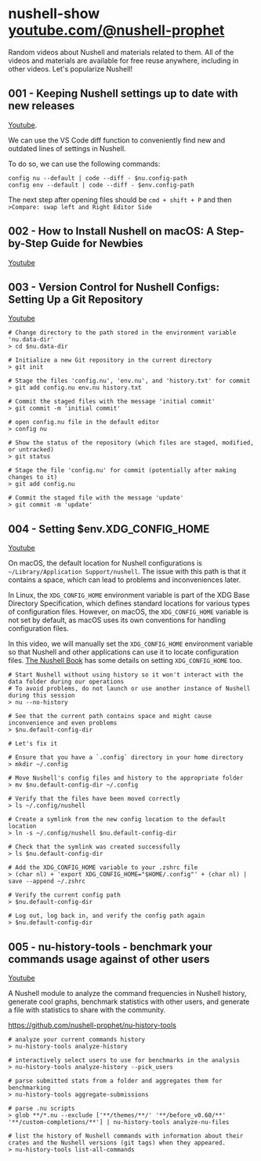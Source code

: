 # nushell-show [youtube.com/@nushell-prophet](https://www.youtube.com/@nushell-prophet)

Random videos about Nushell and materials related to them.
All of the videos and materials are available for free reuse anywhere, including in other videos.
Let's popularize Nushell!

## 001 - Keeping Nushell settings up to date with new releases

[Youtube](https://youtu.be/OqJ4nFE46Eg).

We can use the VS Code diff function to conveniently find new and outdated lines of settings in Nushell.

To do so, we can use the following commands:
```
config nu --default | code --diff - $nu.config-path
config env --default | code --diff - $env.config-path
```

The next step after opening files should be `cmd + shift + P` and then `>Compare: swap left and Right Editor Side`

## 002 - How to Install Nushell on macOS: A Step-by-Step Guide for Newbies

[Youtube](https://youtu.be/tAJEIDUULdI)

## 003 - Version Control for Nushell Configs: Setting Up a Git Repository

[Youtube](https://youtu.be/vZh5XZsEjtE?si=OJYfDOVNb6kTqgJ8)

```nu
# Change directory to the path stored in the environment variable 'nu.data-dir'
> cd $nu.data-dir

# Initialize a new Git repository in the current directory
> git init

# Stage the files 'config.nu', 'env.nu', and 'history.txt' for commit
> git add config.nu env.nu history.txt

# Commit the staged files with the message 'initial commit'
> git commit -m 'initial commit'

# open config.nu file in the default editor
> config nu

# Show the status of the repository (which files are staged, modified, or untracked)
> git status

# Stage the file 'config.nu' for commit (potentially after making changes to it)
> git add config.nu

# Commit the staged file with the message 'update'
> git commit -m 'update'

```

## 004 - Setting $env.XDG_CONFIG_HOME

[Youtube](https://youtu.be/7y2ihkdFU50)

On macOS, the default location for Nushell configurations is `~/Library/Application Support/nushell`. The issue with this path is that it contains a space, which can lead to problems and inconveniences later.

In Linux, the `XDG_CONFIG_HOME` environment variable is part of the XDG Base Directory Specification, which defines standard locations for various types of configuration files. However, on macOS, the `XDG_CONFIG_HOME` variable is not set by default, as macOS uses its own conventions for handling configuration files.

In this video, we will manually set the `XDG_CONFIG_HOME` environment variable so that Nushell and other applications can use it to locate configuration files. [The Nushell Book](https://www.nushell.sh/book/configuration.html) has some details on setting `XDG_CONFIG_HOME` too.

```nu
# Start Nushell without using history so it won't interact with the data folder during our operations
# To avoid problems, do not launch or use another instance of Nushell during this session
> nu --no-history

# See that the current path contains space and might cause inconvenience and even problems
> $nu.default-config-dir

# Let's fix it

# Ensure that you have a `.config` directory in your home directory
> mkdir ~/.config

# Move Nushell's config files and history to the appropriate folder
> mv $nu.default-config-dir ~/.config

# Verify that the files have been moved correctly
> ls ~/.config/nushell

# Create a symlink from the new config location to the default location
> ln -s ~/.config/nushell $nu.default-config-dir

# Check that the symlink was created successfully
> ls $nu.default-config-dir

# Add the XDG_CONFIG_HOME variable to your .zshrc file
> (char nl) + 'export XDG_CONFIG_HOME="$HOME/.config"' + (char nl) | save --append ~/.zshrc

# Verify the current config path
> $nu.default-config-dir

# Log out, log back in, and verify the config path again
> $nu.default-config-dir

```

## 005 - nu-history-tools - benchmark your commands usage against of other users

[Youtube](https://youtu.be/dbRjBsaH_VY)

A Nushell module to analyze the command frequencies in Nushell history, generate cool graphs, benchmark statistics with other users, and generate a file with statistics to share with the community.

https://github.com/nushell-prophet/nu-history-tools

```nu
# analyze your current commands history
> nu-history-tools analyze-history

# interactively select users to use for benchmarks in the analysis
> nu-history-tools analyze-history --pick_users

# parse submitted stats from a folder and aggregates them for benchmarking
> nu-history-tools aggregate-submissions

# parse .nu scripts
> glob **/*.nu --exclude ['**/themes/**/' '**/before_v0.60/**' '**/custom-completions/**'] | nu-history-tools analyze-nu-files

# list the history of Nushell commands with information about their crates and the Nushell versions (git tags) when they appeared.
> nu-history-tools list-all-commands
```
